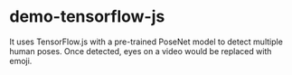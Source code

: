 # demo-tensorflow-js
It uses TensorFlow.js with a pre-trained PoseNet model to detect multiple human poses. Once detected, eyes on a video would be  replaced with emoji.